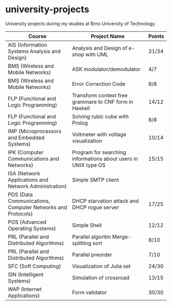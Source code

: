 # university-projects
University projects during my studies at Brno University of Technology.


<!-- Projects:
* FLP (Functional and Logic Programming) - Transform context free grammare to CNF form in Haskell - 12/12 (+2 bonus) 
* FLP (Functional and Logic Programming) - Solving rubic cube with Prolog - 8/8
* IMP (Microprocessors and Embedded Systems) - Voltmeter with voltage visualization - 10/14
* IPK (Computer Communications and Networks) - Program for searching informations about users in UNIX type OS - 15/15
* ISA (Network Applications and Network Administration) - Simple SMTP client
* PDS (Data Communications, Computer Networks and Protocols) - DHCP starvation attack and DHCP rogue server - 17/25
* POS (Advanced Operating Systems) - Simple Shell - 12/12
* PRL (Parallel and Distributed Algorithms) - Parallel algoritm Merge-splitting sort - 8/10
* PRL (Parallel and Distributed Algorithms) - Parallel preorder - 7/10
* SFC (Soft Computing) - Visualization of Julia set 24/30
* WAP (Internet Applications) - Form validator - 30/30 -->

| Course     | Project Name    | Points |
| --------   | --------------  | ------ |
| AIS (Information Systems Analysis and Design) | Analysis and Design of e-shop with UML | 31/34 |
| BMS (Wireless and Mobile Networks) | ASK modulator/demodulator | 4/7 |
| BMS (Wireless and Mobile Networks) | Error Correction Code | 8/8 |
| FLP (Functional and Logic Programming) | Transform context free grammare to CNF form in Haskell | 14/12 |
| FLP (Functional and Logic Programming) | Solving rubic cube with Prolog | 8/8 |
| IMP (Microprocessors and Embedded Systems) | Voltmeter with voltage visualization | 10/14 |
| IPK (Computer Communications and Networks) | Program for searching informations about users in UNIX type OS | 15/15 |
| ISA (Network Applications and Network Administration) | Simple SMTP client |  |
| PDS (Data Communications, Computer Networks and Protocols) | DHCP starvation attack and DHCP rogue server | 17/25 |
| POS (Advanced Operating Systems) | Simple Shell | 12/12 |
| PRL (Parallel and Distributed Algorithms) | Parallel algoritm Merge-splitting sort | 8/10 |
| PRL (Parallel and Distributed Algorithms) | Parallel preorder | 7/10 |
| SFC (Soft Computing) | Visualization of Julia set | 24/30 |
| SIN (Intelligent Systems) | Simulation of crossroad | 13/15 |
| WAP (Internet Applications) | Form validator | 30/30 |